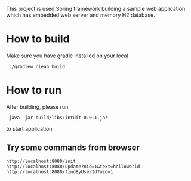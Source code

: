 This project is used Spring framework building a sample web application which has embedded web server and memory H2 database.
# How to build
Make sure you have gradle installed on your local
```
_./gradlew clean build
```
# How to run
After building, please run
```
 java -jar build/libs/intuit-0.0.1.jar
```
to start application

## Try some commands from browser
```
http://localhost:8080/init
http://localhost:8080/update?nid=1&text=helloworld
http://localhost:8080/findByUserId?uid=1

```